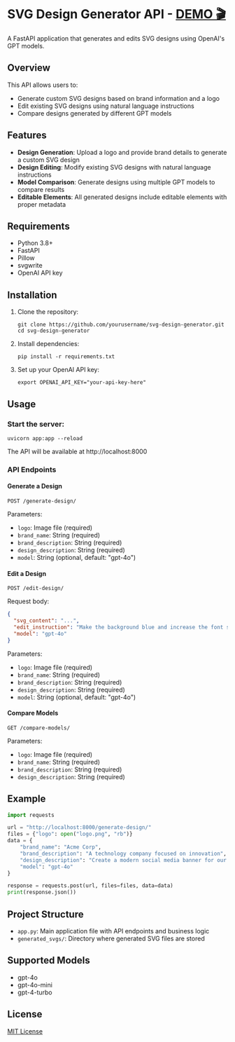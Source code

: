 # SVG Design Generator API - [DEMO 🎬](https://www.youtube.com/watch?v=6A6fipaYcuo)

A FastAPI application that generates and edits SVG designs using OpenAI's GPT models.

## Overview

This API allows users to:
- Generate custom SVG designs based on brand information and a logo
- Edit existing SVG designs using natural language instructions
- Compare designs generated by different GPT models

## Features

- **Design Generation**: Upload a logo and provide brand details to generate a custom SVG design
- **Design Editing**: Modify existing SVG designs with natural language instructions
- **Model Comparison**: Generate designs using multiple GPT models to compare results
- **Editable Elements**: All generated designs include editable elements with proper metadata

## Requirements

- Python 3.8+
- FastAPI
- Pillow
- svgwrite
- OpenAI API key

## Installation

1. Clone the repository:
   ```
   git clone https://github.com/yourusername/svg-design-generator.git
   cd svg-design-generator
   ```

2. Install dependencies:
   ```
   pip install -r requirements.txt
   ```

3. Set up your OpenAI API key:
   ```
   export OPENAI_API_KEY="your-api-key-here"
   ```

## Usage

### Start the server:

```
uvicorn app:app --reload
```

The API will be available at http://localhost:8000

### API Endpoints

#### Generate a Design

```
POST /generate-design/
```

Parameters:
- `logo`: Image file (required)
- `brand_name`: String (required)
- `brand_description`: String (required)
- `design_description`: String (required)
- `model`: String (optional, default: "gpt-4o")

#### Edit a Design

```
POST /edit-design/
```

Request body:
```json
{
  "svg_content": "...",
  "edit_instruction": "Make the background blue and increase the font size",
  "model": "gpt-4o"
}
```

Parameters:
- `logo`: Image file (required)
- `brand_name`: String (required)
- `brand_description`: String (required)
- `design_description`: String (required)
- `model`: String (optional, default: "gpt-4o")

#### Compare Models

```
GET /compare-models/
```

Parameters:
- `logo`: Image file (required)
- `brand_name`: String (required)
- `brand_description`: String (required)
- `design_description`: String (required)

## Example

```python
import requests

url = "http://localhost:8000/generate-design/"
files = {"logo": open("logo.png", "rb")}
data = {
    "brand_name": "Acme Corp",
    "brand_description": "A technology company focused on innovation",
    "design_description": "Create a modern social media banner for our new product launch",
    "model": "gpt-4o"
}

response = requests.post(url, files=files, data=data)
print(response.json())
```

## Project Structure

- `app.py`: Main application file with API endpoints and business logic
- `generated_svgs/`: Directory where generated SVG files are stored

## Supported Models

- gpt-4o
- gpt-4o-mini
- gpt-4-turbo

## License

[MIT License](LICENSE)
